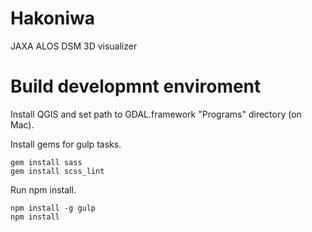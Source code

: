 # Hakoniwa

JAXA ALOS DSM 3D visualizer

# Build developmnt enviroment

Install QGIS and set path to GDAL.framework "Programs" directory (on Mac).

Install gems for gulp tasks.

```
gem install sass
gem install scss_lint
```

Run npm install.

```
npm install -g gulp
npm install
```
